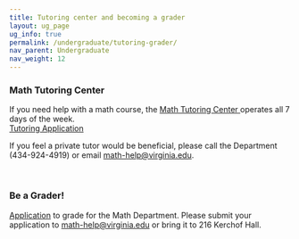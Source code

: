 ```yaml
---
title: Tutoring center and becoming a grader
layout: ug_page
ug_info: true
permalink: /undergraduate/tutoring-grader/
nav_parent: Undergraduate
nav_weight: 12
---
```

<h3>Math Tutoring Center</h3>

<p>If you need help with a math course, the <a href="http://people.virginia.edu/~psb7p/MTCsch.html">Math Tutoring Center</a><a href="http://people.virginia.edu/~psb7p/MTCsch.html"> </a>operates all 7 days of the week.<br />
<a href="{{ site.url }}/undergraduate/docs/TutoringApplication_0_0_0 (1).docx">Tutoring Application</a></p>

<p>If you feel a private tutor would be beneficial, please call the Department (434-924-4919) or email <a href="mailto:math-help@virginia.edu">math-help@virginia.edu</a>.</p>

<p>&nbsp;</p>

<h3>Be a Grader!</h3>

<p><a href="{{ site.url }}/undergraduate/docs/Grader App.pdf">Application</a>&nbsp;to grade for the Math Department. Please submit your application to <a href="mailto:math-help@virginia.edu">math-help@virginia.edu</a> or bring it to 216 Kerchof Hall.</p>

<p>&nbsp;</p>
